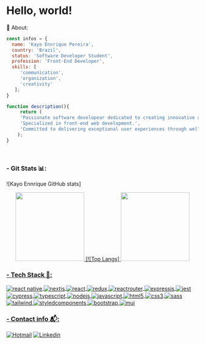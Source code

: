 # Hello, world!

👤 About:

 ``` javascript
 const infos = {
   name: 'Kayo Ennrique Pereira',
   country: 'Brazil',
   status: 'Software Developer Student',
   profession: 'Front-End Developer',
   skills: [
      'communication',
      'organization',
      'creativity'
    ];
}

function description(){
      return (
      'Passionate software developear dedicated to creating innovative and human-centered solutions.',
      'Specialized in front-end web development.',
      'Committed to delivering exceptional user experiences through well-organized projects.'
     );
}
```


</div><br/>

###  - Git Stats 📊:

![Kayo Ennrique GitHub stats]
<div align="center">
  <a href="https://github.com/kayoennrique">
  <img height="180em" src="https://github-readme-stats.vercel.app/api?username=kayoennrique&show_icons=true&theme=radical"/>
[![Top Langs]
 <img height="180em" src="https://github-readme-stats.vercel.app/api/top-langs/?username=kayoennrique&layout=compact"/>
</div>

### - Tech Stack 📱:
<div style="display: inline_block">
  <img align="center" alt="react native" src="https://img.shields.io/badge/React_Native-20232A?style=for-the-badge&logo=react&logoColor=61DAFB" />
  <img align="center" alt="nextjs" src="https://img.shields.io/badge/next%20js-000000?style=for-the-badge&logo=nextdotjs&logoColor=white" />
  <img align="center" alt="react" src="https://img.shields.io/badge/React-20232A?style=for-the-badge&logo=react&logoColor=61DAFB" />
  <img align="center" alt="redux" src="https://img.shields.io/badge/Redux-593D88?style=for-the-badge&logo=redux&logoColor=white" />
  <img align="center" alt="reactrouter" src="https://img.shields.io/badge/React_Router-CA4245?style=for-the-badge&logo=react-router&logoColor=white" />
  <img align="center" alt="expressjs" src="https://img.shields.io/badge/Express%20js-000000?style=for-the-badge&logo=express&logoColor=white" />
  <img align="center" alt="jest" src="https://img.shields.io/badge/Jest-C21325?style=for-the-badge&logo=jest&logoColor=white" />
  <img align="center" alt="cypress" src="https://img.shields.io/badge/Cypress-17202C?style=for-the-badge&logo=cypress&logoColor=white" />
  <img align="center" alt="typescript" src="https://img.shields.io/badge/TypeScript-007ACC?style=for-the-badge&logo=typescript&logoColor=white" />
  <img align="center" alt="nodejs" src="https://img.shields.io/badge/Node.js-43853D?style=for-the-badge&logo=node.js&logoColor=white" /> 
  <img align="center" alt="javascript" src="https://img.shields.io/badge/JavaScript-F7DF1E?style=for-the-badge&logo=javascript&logoColor=black" />
  <img align="center" alt="html5" src="https://img.shields.io/badge/HTML5-E34F26?style=for-the-badge&logo=html5&logoColor=white" />
  <img align="center" alt="css3" src="https://img.shields.io/badge/CSS3-1572B6?style=for-the-badge&logo=css3&logoColor=white" />
  <img align="center" alt="sass" src="https://img.shields.io/badge/Sass-CC6699?style=for-the-badge&logo=sass&logoColor=white" />
  <img align="center" alt="tailwind" src="https://img.shields.io/badge/Tailwind_CSS-38B2AC?style=for-the-badge&logo=tailwind-css&logoColor=white" />
  <img align="center" alt="styledcomponents" src="https://img.shields.io/badge/styled--components-DB7093?style=for-the-badge&logo=styled-components&logoColor=white" />
  <img align="center" alt="bootstrap" src="https://img.shields.io/badge/Bootstrap-563D7C?style=for-the-badge&logo=bootstrap&logoColor=white" />
  <img align="center" alt="mui" src="https://img.shields.io/badge/Material--UI-0081CB?style=for-the-badge&logo=material-ui&logoColor=white" />

###  - Contact info 📬:
[![Hotmail](https://img.shields.io/badge/Outlook-0078D4?style=for-the-badge&logo=microsoft-outlook&logoColor=white)](mailto:kayo.ennrique@hotmail.com.br)
[![Linkedin](https://img.shields.io/badge/LinkedIn-0077B5?style=for-the-badge&logo=linkedin&logoColor=white)](https://www.linkedin.com/in/kayoennrique/)


 

